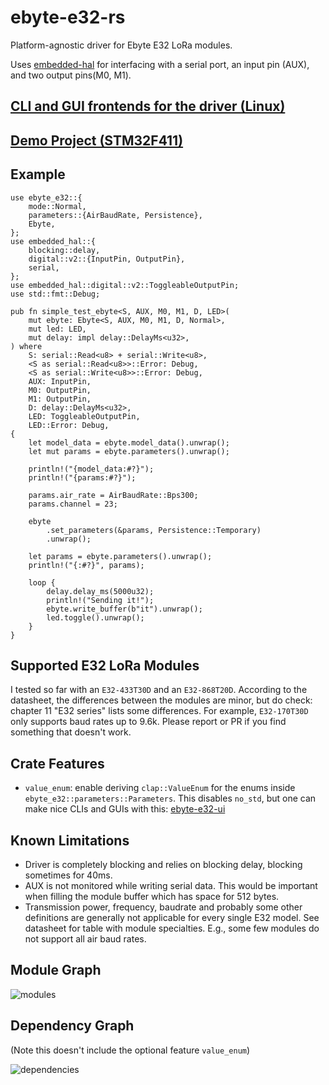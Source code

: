 # ebyte-e32-rs

Platform-agnostic driver for Ebyte E32 LoRa modules.

Uses [embedded-hal](https://github.com/rust-embedded/embedded-hal) for interfacing with a serial port, an input pin (AUX), and two output pins(M0, M1).

## [CLI and GUI frontends for the driver (Linux)](https://github.com/barafael/ebyte-e32-ui)

## [Demo Project (STM32F411)](https://github.com/barafael/ebyte-e32-demo)

## Example

```rust, no_run
use ebyte_e32::{
    mode::Normal,
    parameters::{AirBaudRate, Persistence},
    Ebyte,
};
use embedded_hal::{
    blocking::delay,
    digital::v2::{InputPin, OutputPin},
    serial,
};
use embedded_hal::digital::v2::ToggleableOutputPin;
use std::fmt::Debug;

pub fn simple_test_ebyte<S, AUX, M0, M1, D, LED>(
    mut ebyte: Ebyte<S, AUX, M0, M1, D, Normal>,
    mut led: LED,
    mut delay: impl delay::DelayMs<u32>,
) where
    S: serial::Read<u8> + serial::Write<u8>,
    <S as serial::Read<u8>>::Error: Debug,
    <S as serial::Write<u8>>::Error: Debug,
    AUX: InputPin,
    M0: OutputPin,
    M1: OutputPin,
    D: delay::DelayMs<u32>,
    LED: ToggleableOutputPin,
    LED::Error: Debug,
{
    let model_data = ebyte.model_data().unwrap();
    let mut params = ebyte.parameters().unwrap();

    println!("{model_data:#?}");
    println!("{params:#?}");

    params.air_rate = AirBaudRate::Bps300;
    params.channel = 23;

    ebyte
        .set_parameters(&params, Persistence::Temporary)
        .unwrap();

    let params = ebyte.parameters().unwrap();
    println!("{:#?}", params);

    loop {
        delay.delay_ms(5000u32);
        println!("Sending it!");
        ebyte.write_buffer(b"it").unwrap();
        led.toggle().unwrap();
    }
}
```

## Supported E32 LoRa Modules

I tested so far with an `E32-433T30D` and an `E32-868T20D`. According to the datasheet, the differences between the modules are minor, but do check: chapter 11 "E32 series" lists some differences. For example, `E32-170T30D` only supports baud rates up to 9.6k. Please report or PR if you find something that doesn't work.

## Crate Features

* `value_enum`: enable deriving `clap::ValueEnum` for the enums inside `ebyte_e32::parameters::Parameters`. This disables `no_std`, but one can make nice CLIs and GUIs with this: [ebyte-e32-ui](https://github.com/barafael/ebyte-e32-ui)

## Known Limitations

* Driver is completely blocking and relies on blocking delay, blocking sometimes for 40ms.
* AUX is not monitored while writing serial data. This would be important when filling the module buffer which has space for 512 bytes.
* Transmission power, frequency, baudrate and probably some other definitions are generally not applicable for every single E32 model. See datasheet for table with module specialties. E.g., some few modules do not support all air baud rates.

## Module Graph

![modules](https://user-images.githubusercontent.com/6966738/202765422-106b0da6-9136-48f3-ab67-071cfa037c59.png)

## Dependency Graph

(Note this doesn't include the optional feature `value_enum`)

![dependencies](https://user-images.githubusercontent.com/6966738/202765372-d2616ffa-bdbc-4ad6-bdac-d88a307dd320.png)
